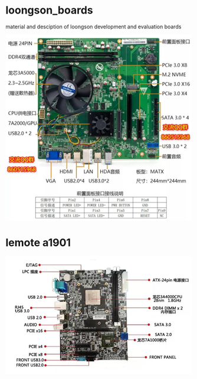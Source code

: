 # loongson_boards
material and desciption of loongson development and evaluation boards

![ls3a5000_ls7a2000_evb](https://github.com/loongson-gfx/loongson_boards/blob/main/loongson_3a5000_7a2000_evb/ls3a5000_ls7a2000_evb.webp)















# lemote a1901

![lemote_a1901](https://github.com/loongson-gfx/loongson_boards/blob/main/lemote_a1901/a1901%E4%B8%BB%E6%9D%BF%E5%AE%9E%E7%89%A9%E5%8F%8A%E5%85%B6%E7%9B%B8%E5%85%B3%E6%8E%A5%E5%8F%A3%E4%BF%A1%E6%81%AF.jpg)
